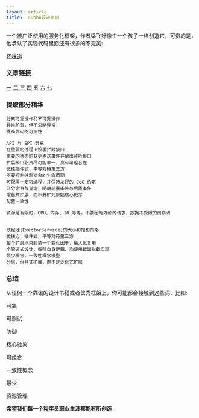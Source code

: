 ```yaml
---
layout: article
title:  dubbo设计原则
---
```

一个被广泛使用的服务化框架，作者梁飞好像生一个孩子一样创造它，可贵的是，他承认了实现代码里面还有很多的不完美:

[坏味道](https://dubbo.apache.org/zh-cn/docs/dev/code-smell.html)


### 文章链接

[一](https://dubbo.apache.org/zh-cn/docs/dev/principals/code-detail.html)
[二](https://dubbo.apache.org/zh-cn/docs/dev/principals/general-knowledge.html)
[三](https://dubbo.apache.org/zh-cn/docs/dev/principals/expansibility.html)
[四](https://dubbo.apache.org/zh-cn/docs/dev/principals/configuration.html)
[五](https://dubbo.apache.org/zh-cn/docs/dev/principals/robustness.html)
[六](https://dubbo.apache.org/zh-cn/docs/dev/principals/dummy.html)
[七](https://dubbo.apache.org/zh-cn/docs/dev/principals/extension.html)


### 提取部分精华

```
分离可靠操作和不可靠操作
异常防御，但不忽略异常
提高代码的可测性

API 与 SPI 分离
在重要的过程上设置拦截接口
重要的状态的变更发送事件并留出监听接口
扩展接口职责尽可能单一，具有可组合性
微核插件式，平等对待第三方
不要控制外部对象的生命周期
可配置一定可编程，并保持友好的 CoC 约定
区分命令与查询，明确前置条件与后置条件
增量式扩展，而不要扩充原始核心概念
配置一致性

资源是有限的，CPU、内存、IO 等等。不要因为外部的请求、数据不受限的而崩溃


线程池(ExectorService)的大小和饱和策略
微核心，插件式，平等对待第三方
每个扩展点只封装一个变化因子，最大化复用
全管道式设计，框架自身逻辑，均使用截面拦截实现
最少概念，一致性概念模型
分层，组合式扩展，而不是泛化式扩展

```

### 总结
从任何一个靠谱的设计书籍或者优秀框架上，你可能都会接触到这些词，比如:
 
可靠

可测试

防御

核心抽象

可组合

一致性概念

最少

资源管理


**希望我们每一个程序员职业生涯都能有所创造**

